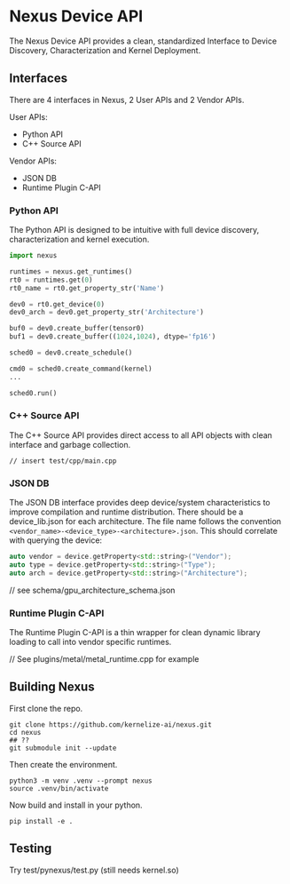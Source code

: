 # Nexus Device API

The Nexus Device API provides a clean, standardized Interface to Device Discovery, Characterization and Kernel Deployment.

## Interfaces

There are 4 interfaces in Nexus, 2 User APIs and 2 Vendor APIs.

User APIs:
* Python API
* C++ Source API

Vendor APIs:
* JSON DB
* Runtime Plugin C-API

### Python API

The Python API is designed to be intuitive with full device discovery, characterization and kernel execution.

```python
import nexus

runtimes = nexus.get_runtimes()
rt0 = runtimes.get(0)
rt0_name = rt0.get_property_str('Name')

dev0 = rt0.get_device(0)
dev0_arch = dev0.get_property_str('Architecture')

buf0 = dev0.create_buffer(tensor0)
buf1 = dev0.create_buffer((1024,1024), dtype='fp16')

sched0 = dev0.create_schedule()

cmd0 = sched0.create_command(kernel)
...

sched0.run()
```

### C++ Source API

The C++ Source API provides direct access to all API objects with clean interface and garbage collection.

```
// insert test/cpp/main.cpp
```

### JSON DB

The JSON DB interface provides deep device/system characteristics to improve compilation and runtime distribution. There should be a device_lib.json for each architecture. 
The file name follows the convention `<vendor_name>-<device_type>-<architecture>.json`. This should correlate with querying the device:

```c++
auto vendor = device.getProperty<std::string>("Vendor");
auto type = device.getProperty<std::string>("Type");
auto arch = device.getProperty<std::string>("Architecture");
```

// see schema/gpu_architecture_schema.json


### Runtime Plugin C-API

The Runtime Plugin C-API is a thin wrapper for clean dynamic library loading to call into vendor specific runtimes.

// See plugins/metal/metal_runtime.cpp for example


## Building Nexus

First clone the repo.

```shell
git clone https://github.com/kernelize-ai/nexus.git
cd nexus
## ??
git submodule init --update
```

Then create the environment.

```shell
python3 -m venv .venv --prompt nexus
source .venv/bin/activate
```

Now build and install in your python.

```shell
pip install -e .
```

## Testing

Try test/pynexus/test.py
(still needs kernel.so)
